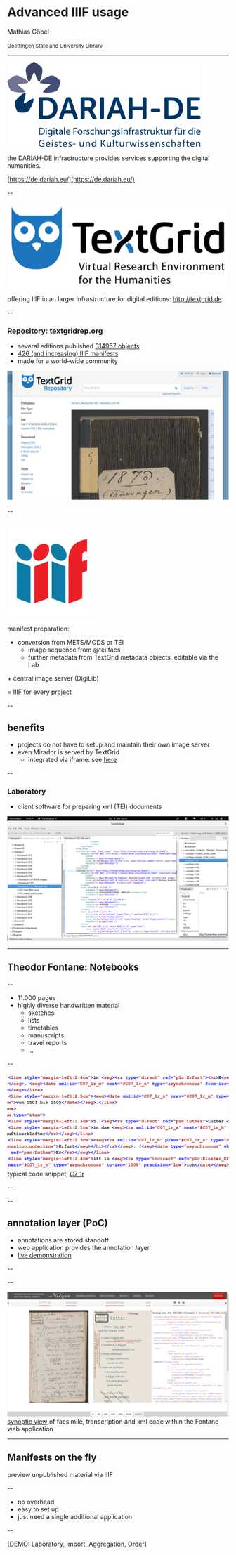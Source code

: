 # Advanced IIIF usage
Mathias Göbel

<small>Goettingen State and University Library</small>

---

![DARIAH-DE](img/dariah-logo.png)

the DARIAH-DE infrastructure provides services supporting the digital
humanities.

[https://de.dariah.eu/](https://de.dariah.eu/)

--

![code](img/textgrid-logo-en.jpg)

offering IIIF in an larger infrastructure for digital editions: http://textgrid.de

--

### Repository: textgridrep.org
- several editions published [314957 objects](https://textgridrep.org/search?query=*)
- [426 (and increasing) IIIF manifests](https://textgridlab.org/1.0/iiif/manifests/)
- made for a world-wide community

![rep](img/rep.png) <!-- .element: style="height:375px;" -->

--

## ![IIIF](img/iiif.png) <!-- .element: style="height: 80px;margin-bottom: -16px;" -->
manifest preparation:
- conversion from METS/MODS or TEI
  - image sequence from @tei:facs
  - further metadata from TextGrid metadata objects, editable via the Lab

\+ central image server (DigiLib)

= IIIF for every project

--

## benefits
- projects do not have to setup and maintain their own image server
- even Mirador is served by TextGrid
  - integrated via iframe: see [here](https://fontane-nb.dariah.eu/mirador.html?n=C7)

--

### Laboratory
- client software for preparing xml (TEI) documents

![lab](img/lab.png)

---

## Theodor Fontane: Notebooks

--

- 11.000 pages
- highly diverse handwritten material
  - sketches
  - lists
  - timetables
  - manuscripts
  - travel reports
  - …

--

![TEI](img/code2.png)
typical code snippet, [C7 1r](https://fontane-nb.dariah.eu/edition.html?id=%2Fxml%2Fdata%2F16b00.xml&page=1r)

--

<!-- .slide: data-background-video="img/demo2_edit1.mp4" data-background-size="contain" -->

--

## annotation layer (PoC)
- annotations are stored standoff
- web application provides the annotation layer
- [live demonstration](http://dev.textgridlab.org/1.0/iiif/mirador/fontano.html?json=479108)

--

<!-- .slide: data-background-video="img/demo_edit1.mp4" data-background-size="contain" -->

--

![synoptic view](img/synoptic-view.png)
[synoptic view](https://fontane-nb.dariah.eu/edition.html?id=/xml/data/16b00.xml&page=1r) of facsimile, transcription and xml code within the Fontane web application

---

## Manifests on the fly
preview unpublished material via IIIF

--

- no overhead
- easy to set up
- just need a single additional application

--

[DEMO: Laboratory, Import, Aggregation, Order]

